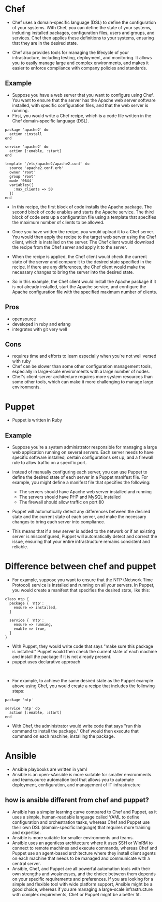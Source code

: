 # Chef

- Chef uses a domain-specific language (DSL) to define the configuration of your systems. With Chef, you can define the state of your systems, including installed packages, configuration files, users and groups, and services. Chef then applies these definitions to your systems, ensuring that they are in the desired state.

- Chef also provides tools for managing the lifecycle of your infrastructure, including testing, deployment, and monitoring. It allows you to easily manage large and complex environments, and makes it easier to enforce compliance with company policies and standards. <br/>

## Example
- Suppose you have a web server that you want to configure using Chef. You want to ensure that the server has the Apache web server software installed, with specific configuration files, and that the web server is running.
- First, you would write a Chef recipe, which is a code file written in the Chef domain-specific language (DSL).

``` 
package 'apache2' do
  action :install
end

service 'apache2' do
  action [:enable, :start]
end

template '/etc/apache2/apache2.conf' do
  source 'apache2.conf.erb'
  owner 'root'
  group 'root'
  mode '0644'
  variables({
    :max_clients => 50
  })
end
```
- In this recipe, the first block of code installs the Apache package. The second block of code enables and starts the Apache service. The third block of code sets up a configuration file using a template that specifies the maximum number of clients to be allowed.

- Once you have written the recipe, you would upload it to a Chef server. You would then apply the recipe to the target web server using the Chef client, which is installed on the server. The Chef client would download the recipe from the Chef server and apply it to the server.

- When the recipe is applied, the Chef client would check the current state of the server and compare it to the desired state specified in the recipe. If there are any differences, the Chef client would make the necessary changes to bring the server into the desired state.

- So in this example, the Chef client would install the Apache package if it is not already installed, start the Apache service, and configure the Apache configuration file with the specified maximum number of clients. <br/>

## Pros
- opensource 
- developed in ruby and erlang
- integrates with git very well

## Cons
- requires time and efforts to learn especially when you're not well versed with ruby
- Chef can be slower than some other configuration management tools, especially in large-scale environments with a large number of nodes.
- Chef's client-server architecture requires more system resources than some other tools, which can make it more challenging to manage large environments.


# Puppet
- Puppet is written in Ruby

## Example
- Suppose you're a system administrator responsible for managing a large web application running on several servers. Each server needs to have specific software installed, certain configurations set up, and a firewall rule to allow traffic on a specific port.
- Instead of manually configuring each server, you can use Puppet to define the desired state of each server in a Puppet manifest file. For example, you might define a manifest file that specifies the following:
  - The servers should have Apache web server installed and running
  - The servers should have PHP and MySQL installed
  - The firewall should allow traffic on port 80

- Puppet will automatically detect any differences between the desired state and the current state of each server, and make the necessary changes to bring each server into compliance.

- This means that if a new server is added to the network or if an existing server is misconfigured, Puppet will automatically detect and correct the issue, ensuring that your entire infrastructure remains consistent and reliable.


# Difference between chef and puppet
- For example, suppose you want to ensure that the NTP (Network Time Protocol) service is installed and running on all your servers. In Puppet, you would create a manifest that specifies the desired state, like this:

``` 
class ntp {
  package { 'ntp':
    ensure => installed,
  }
  
  service { 'ntp':
    ensure => running,
    enable => true,
  }
}

```

- With Puppet, they would write code that says "make sure this package is installed." Puppet would then check the current state of each machine and install the package if it is not already present.
- puppet uses declarative approach

<br/>

- For example, to achieve the same desired state as the Puppet example above using Chef, you would create a recipe that includes the following steps:
``` 
package 'ntp'

service 'ntp' do
  action [:enable, :start]
end

```
- With Chef, the administrator would write code that says "run this command to install the package." Chef would then execute that command on each machine, installing the package.


# Ansible
- Ansible playbooks are written in yaml
- Ansible is an open-sAnsible is more suitable for smaller environments and teams.ource automation tool that allows you to automate deployment, configuration, and management of IT infrastructure

## how is ansible different from chef and puppet?
-  Ansible has a simpler learning curve compared to Chef and Puppet, as it uses a simple, human-readable language called YAML to define configuration and orchestration tasks, whereas Chef and Puppet use their own DSL (domain-specific language) that requires more training and expertise.
-  Ansible is more suitable for smaller environments and teams.
-  Ansible uses an agentless architecture where it uses SSH or WinRM to connect to remote machines and execute commands, whereas Chef and Puppet use an agent-based architecture where they install client agents on each machine that needs to be managed and communicate with a central server.
- Ansible, Chef, and Puppet are all powerful automation tools with their own strengths and weaknesses, and the choice between them depends on your specific requirements and preferences. If you are looking for a simple and flexible tool with wide platform support, Ansible might be a good choice, whereas if you are managing a large-scale infrastructure with complex requirements, Chef or Puppet might be a better fit.






